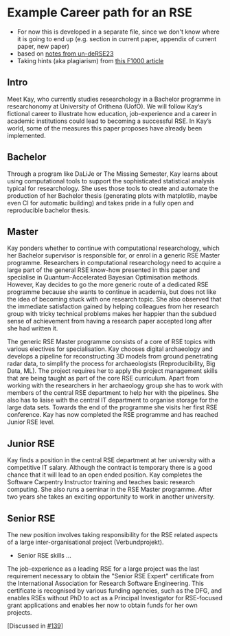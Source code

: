 # Example Career path for an RSE

+ For now this is developed in a separate file, since we don't know where it is going to end up (e.g. section in current paper, appendix of current paper, new paper)
+ based on [notes from un-deRSE23](https://pad.gwdg.de/BrHmFT7QQHKJmq4i3hn-Fg#)
+ Taking hints (aka plagiarism) from [this F1000 article](https://f1000research.com/articles/9-295/v2)


## Intro

Meet Kay, who currently studies researchology in a Bachelor programme in researchonomy at University of Orithena (UofO).
We will follow Kay’s fictional career to illustrate how education, job-experience and a career in academic institutions could lead to becoming a successful RSE.
In Kay’s world, some of the measures this paper proposes have already been implemented.

## Bachelor

Through a program like DaLiJe or The Missing Semester, Kay learns about using computational tools to support the sophisticated statistical analysis typical for researchology.
She uses those tools to create and automate the production of her Bachelor thesis (generating plots with matplotlib, maybe even CI for automatic building) 
and takes pride in a fully open and reproducible bachelor thesis.

## Master

Kay ponders whether to continue with computational researchology, which her Bachelor supervisor is responsible for, or enrol in a generic RSE Master programme.
Researchers in computational researchology need to acquire a large part of the general RSE know-how presented
in this paper and specialise in Quantum-Accelerated Bayesian Optimisation methods.
However, Kay decides to go the more generic route of a dedicated RSE programme because she wants to continue in academia,
but does not like the idea of becoming stuck with one research topic.
She also observed that the immediate satisfaction gained by helping colleagues from her research group with tricky technical
problems makes her happier than the subdued sense of achievement from having a research paper accepted long after she had written it.

The generic RSE Master programme consists of a core of RSE topics with various electives for specialisation.
Kay chooses digital archaeology and develops a pipeline for reconstructing 3D models from ground penetrating radar data, to simplify the process for archaeologists (Reproducibility, Big Data, ML).
The project requires her to apply the project management skills that are being taught as part of the core RSE curriculum.
Apart from working with the researchers in her archaeology group she has to work with members of the central RSE department to help her with the pipelines. 
She also has to liaise with the central IT department to organise storage for the large data sets.
Towards the end of the programme she visits her first RSE conference.
Kay has now completed the RSE programme and has reached Junior RSE level.

## Junior RSE

Kay finds a position in the central RSE department at her university with a competitive IT salary. 
Although the contract is temporary there is a good chance that it will lead to an open ended position.
Kay completes the Software Carpentry Instructor training and teaches basic research computing. 
She also runs a seminar in the RSE Master programme.
After two years she takes an exciting opportunity to work in another university.

## Senior RSE

The new position involves taking responsibility for the RSE related aspects of a large inter-organisational project (Verbundprojekt). 

+ Senior RSE skills ...

The job-experience as a leading RSE for a large project was the last requirement necessary to obtain the "Senior RSE Expert" certificate from the
International Association for Research Software Engineering.
This certificate is recognised by various funding agencies, such as the DFG, and enables RSEs without PhD to act as a Principal Investigator for RSE-focused grant applications
and enables her now to obtain funds for her own projects.

[Discussed in [#139](https://github.com/CaptainSifff/paper_teaching-learning-RSE/issues/139)]





